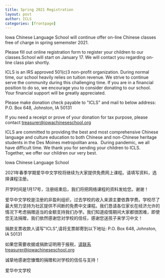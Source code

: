 ```yaml
---
title: Spring 2021 Registration  
layout: post
author: ICLS
categories: [frontpage]
---
```

Iowa Chinese Language School will continue offer on-line Chinese classes free of charge in spring sememster 2021.

Please fill out online registration form to register your children to our classes.School will start on January 17. We will contact you regarding  on-line class plan shortly. 

ICLS is an IRS approved 501(c)3 non-profit organization. During normal time, our school heavily relies on tuition revenue. We strive to continue serve the community during this challenging time. If you are in a financial position to do so, we encourage you to consider donating to our school. Your financial support will be greatly appreciated. 

Please make donation check payable to "ICLS" and mail to below address:
P.O. Box 648,
Johnston, IA 50131

If you need a receipt or prove of your donation for tax purpose, please contact treasurer@iowachineseschool.org 
				
ICLS are committed to providing the best and most comprehensive Chinese language and culture education to both Chinese and non-Chinese heritage students in the Des Moines metropolitan area.  During pandemic, we all have difficult time. We thank you for sending your children to ICLS. Together, we offer our children our very best.		
				
Iowa Chinese Language School 				
				
				
2021年春季学期爱华中文学校将继续为大家提供免费网上课程。请填写资料，选择课程注册。

开学时间是1月17号，注册结束后，我们将把网络课程的资料发给您。谢谢！				

爱华中文学校是注册的非盈利组织，过去学校的收入来源主要依靠学费。学校尽了最大努力坚持为社区提供不间断的免费中文课程。我们恳请各位家长在经济允许的情况下考虑捐赠适当的金额支持我们办学。我们知道疫情期间大家都很困难，即使您无法捐赠，我们依然感谢您对学校的信任，感谢您送孩子来学习中文！				

捐款支票收款人请写"ICLS",请将支票邮寄到以下地址:
P.O. Box 648, 
Johnston, IA 50131

如果您需要收据或捐款证明用于报税，请联系treasurer@iowachineseschool.org

诚挚地感谢您慷慨的捐赠和对学校的信任与支持！


爱华中文学校	
